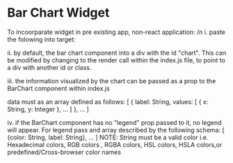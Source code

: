 # Bar Chart Widget

To incoorparate widget in pre existing app, non-react application: /n
i. paste the folowing into target:
<!--
    <script src="https://unpkg.com/getlibs"></script>    
    <script>                                             
        System.import('./index.js');                     
    </script>   
-->                                

ii. by default, the bar chart component into a div with the id 
"chart". This can be modified by changing to the render call within
the index.js file, to point to a div with another id or class.

iii. the information visualized by the chart can be passed as a prop
to the BarChart component within index.js

data must as an array defined as follows:
    [
        {
            label: String,
            values: [
                {
                    x: String,
                    y: Integer
                },
                ...
            ]
        },
        ...
    ]

iv. if the BarChart component has no "legend" prop passed to it,
no legend will appear. For legend pass and array described by the following 
schema:
    [
        {color: String, label: String},
        ...
    ]
NOTE: String must be a valid color i.e. Hexadecimal colors, RGB colors
, RGBA colors, HSL colors, HSLA colors,or predefined/Cross-browser color names

